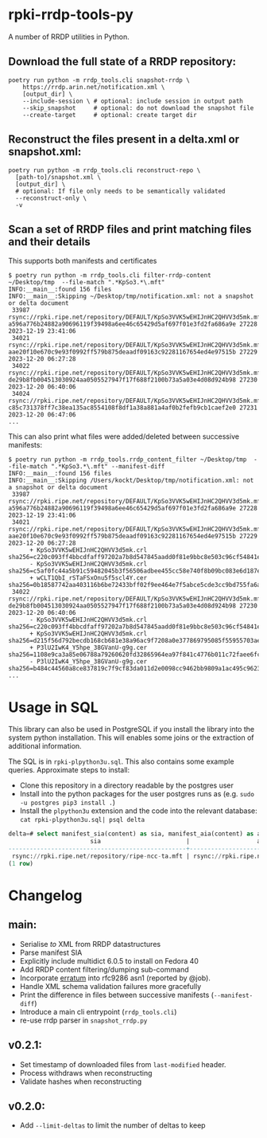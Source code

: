 # rpki-rrdp-tools-py

A number of RRDP utilities in Python.

## Download the full state of a RRDP repository:
```
poetry run python -m rrdp_tools.cli snapshot-rrdp \
    https://rrdp.arin.net/notification.xml \
    [output_dir] \
    --include-session \ # optional: include session in output path
    --skip_snapshot     # optional: do not download the snapshot file
    --create-target     # optional: create target dir
```

## Reconstruct the files present in a delta.xml or snapshot.xml:

```
poetry run python -m rrdp_tools.cli reconstruct-repo \
  [path-to]/snapshot.xml \
  [output_dir] \
  # optional: If file only needs to be semantically validated
  --reconstruct-only \
  -v
```

## Scan a set of RRDP files and print matching files and their details

This supports both manifests and certificates
```
$ poetry run python -m rrdp_tools.cli filter-rrdp-content ~/Desktop/tmp  --file-match ".*KpSo3.*\.mft"
INFO:__main__:found 156 files
INFO:__main__:Skipping ~/Desktop/tmp/notification.xml: not a snapshot or delta document
 33987 rsync://rpki.ripe.net/repository/DEFAULT/KpSo3VVK5wEHIJnHC2QHVV3d5mk.mft a596a776b24882a90696119f39498a6ee46c65429d5af697f01e3fd2fa686a9e 27228 2023-12-19 23:41:06
 34021 rsync://rpki.ripe.net/repository/DEFAULT/KpSo3VVK5wEHIJnHC2QHVV3d5mk.mft aae20f10e670c9e93f0992ff579b875deaadf09163c92281167654ed4e97515b 27229 2023-12-20 06:27:28
 34022 rsync://rpki.ripe.net/repository/DEFAULT/KpSo3VVK5wEHIJnHC2QHVV3d5mk.mft de29b8fb004513030924aa0505527947f17f688f2100b73a5a03e4d08d924b98 27230 2023-12-20 06:40:06
 34024 rsync://rpki.ripe.net/repository/DEFAULT/KpSo3VVK5wEHIJnHC2QHVV3d5mk.mft c85c731378ff7c38ea135ac8554108f8df1a38a881a4af0b2fefb9cb1caef2e0 27231 2023-12-20 06:47:06
...
```

This can also print what files were added/deleted between successive manifests:
```
$ poetry run python -m rrdp_tools.rrdp_content_filter ~/Desktop/tmp  --file-match ".*KpSo3.*\.mft" --manifest-diff
INFO:__main__:found 156 files
INFO:__main__:Skipping /Users/kockt/Desktop/tmp/notification.xml: not a snapshot or delta document
 33987 rsync://rpki.ripe.net/repository/DEFAULT/KpSo3VVK5wEHIJnHC2QHVV3d5mk.mft a596a776b24882a90696119f39498a6ee46c65429d5af697f01e3fd2fa686a9e 27228 2023-12-19 23:41:06
 34021 rsync://rpki.ripe.net/repository/DEFAULT/KpSo3VVK5wEHIJnHC2QHVV3d5mk.mft aae20f10e670c9e93f0992ff579b875deaadf09163c92281167654ed4e97515b 27229 2023-12-20 06:27:28
      + KpSo3VVK5wEHIJnHC2QHVV3d5mk.crl sha256=c220c093ff4bbcdfaff97202a7b8d547845aadd0f81e9bbc8e503c96cf54841e
      - KpSo3VVK5wEHIJnHC2QHVV3d5mk.crl sha256=c5af0fc44a5b91c59482045b3f56506adbee455cc58e740f8b09bc083e6d187e
      + wCLT1QbI_rSTaFSxOnu5f5scl4Y.cer sha256=0b18587742aa403116b6be72433bff02f9ee464e7f5abce5cde3cc9bd755fa6a
 34022 rsync://rpki.ripe.net/repository/DEFAULT/KpSo3VVK5wEHIJnHC2QHVV3d5mk.mft de29b8fb004513030924aa0505527947f17f688f2100b73a5a03e4d08d924b98 27230 2023-12-20 06:40:06
      - KpSo3VVK5wEHIJnHC2QHVV3d5mk.crl sha256=c220c093ff4bbcdfaff97202a7b8d547845aadd0f81e9bbc8e503c96cf54841e
      + KpSo3VVK5wEHIJnHC2QHVV3d5mk.crl sha256=d215f56d792becdb168cb681e38a96ac9f7208a0e377869795085f55955703ae
      + P3lU2IwK4_Y5hpe_38GVanU-g9g.cer sha256=1108e9ca3a85e06788a79260620fd32865964ea97f841c4776b011c72faee6fc
      - P3lU2IwK4_Y5hpe_38GVanU-g9g.cer sha256=b484c44560a8ce837819c7f9cf83da011d2e0098cc9462bb9809a1ac495c9623
...
```

# Usage in SQL

This library can also be used in PostgreSQL if you install the library into the
system python installation. This will enables some joins or the extraction of
additional information.

The SQL is in `rpki-plpython3u.sql`. This also contains some example queries.
Approximate steps to install:
  * Clone this repository in a directory readable by the postgres user
  * Install into the python packages for the user postgres runs as (e.g. `sudo -u postgres pip3 install .`)
  * Install the `plpython3u` extension and the code into the relevant database: `cat rpki-plpython3u.sql| psql delta`

```sql
delta=# select manifest_sia(content) as sia, manifest_aia(content) as aia, visibleon, disappearedon FROM objects where uri LIKE 'rsync://rpki.ripe.net/repository/ripe-ncc-ta.mft' limit 1;
                       sia                        |                   aia                    |   visibleon   | disappearedon
--------------------------------------------------+------------------------------------------+---------------+---------------
 rsync://rpki.ripe.net/repository/ripe-ncc-ta.mft | rsync://rpki.ripe.net/ta/ripe-ncc-ta.cer | 1704890978016 | 1704891117362
(1 row)
```

# Changelog

## main:

  * Serialise _to_ XML from RRDP datastructures
  * Parse manifest SIA
  * Explicitly include multidict 6.0.5 to install on Fedora 40
  * Add RRDP content filtering/dumping sub-command
  * Incorporate [erratum](https://www.rfc-editor.org/errata/eid7118) into rfc9286 asn1 (reported by @job).
  * Handle XML schema validation failures more gracefully
  * Print the difference in files between successive manifests (`--manifest-diff`)
  * Introduce a main cli entrypoint (`rrdp_tools.cli`)
  * re-use rrdp parser in `snapshot_rrdp.py`

## v0.2.1:
  * Set timestamp of downloaded files from `last-modified` header.
  * Process withdraws when reconstructing
  * Validate hashes when reconstructing

## v0.2.0:

  * Add `--limit-deltas` to limit the number of deltas to keep
